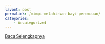 ```yaml
---
layout: post
permalink: /mimpi-melahirkan-bayi-perempuan/
categories:
    - Uncategorized
---
```


[Baca Selengkapnya](/03)